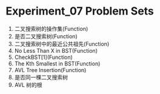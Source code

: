# Experiment_07 Problem Sets

1. 二叉搜索树的操作集(Function)
2. 是否二叉搜索树(Function)
3. 二叉搜索树中的最近公共祖先(Function)
4. No Less Than X in BST(Function)
5. CheckBST\[1\](Function)
6. The Kth Smallest in BST(Function)
7. AVL Tree Insertion(Function)
8. 是否同一棵二叉搜索树
9. AVL 树的根
